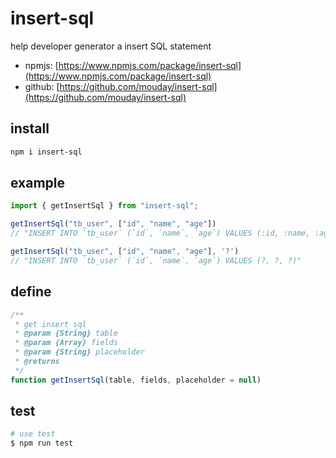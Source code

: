 # insert-sql

help developer generator a insert SQL statement

- npmjs: [https://www.npmjs.com/package/insert-sql](https://www.npmjs.com/package/insert-sql)
- github: [https://github.com/mouday/insert-sql](https://github.com/mouday/insert-sql)

## install

```bash
npm i insert-sql
```

## example

```js
import { getInsertSql } from "insert-sql";

getInsertSql("tb_user", ["id", "name", "age"])
// "INSERT INTO `tb_user` (`id`, `name`, `age`) VALUES (:id, :name, :age)"

getInsertSql("tb_user", ["id", "name", "age"], '?')
// "INSERT INTO `tb_user` (`id`, `name`, `age`) VALUES (?, ?, ?)"
```

## define

```js
/**
 * get insert sql
 * @param {String} table
 * @param {Array} fields
 * @param {String} placeholder
 * @returns
 */
function getInsertSql(table, fields, placeholder = null)
```

## test

```bash
# use test
$ npm run test
```